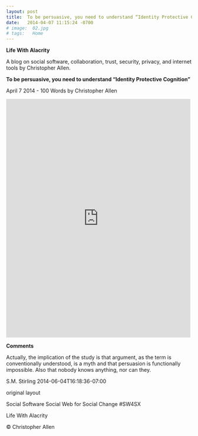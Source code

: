 ```yaml
---
layout: post
title:  To be persuasive, you need to understand “Identity Protective Cognition”
date:   2014-04-07 11:15:24 -0700
# image:  02.jpg
# tags:   Home
---
```



**Life With Alacrity**

A blog on social software, collaboration, trust, security, privacy, and internet tools by Christopher Allen.

**To be persuasive, you need to understand “Identity Protective Cognition”**

April 7 2014 - 100 Words
by Christopher Allen

<iframe src="https://www.facebook.com/plugins/post.php?href=https%3A%2F%2Fwww.facebook.com%2FChristopherRayAllen%2Fposts%2F10152336669410540&show_text=true&width=500" width="500" height="648" style="border:none;overflow:hidden" scrolling="no" frameborder="0" allowfullscreen="true" allow="autoplay; clipboard-write; encrypted-media; picture-in-picture; web-share"></iframe>


**Comments**

Actually, the implication of the study is that argument, as the term is conventionally understood, is a myth and that persuasion is functionally impossible. Also that nobody knows anything, nor can they.

S.M. Stirling 2014-06-04T16:18:36-07:00

original layout

Social Software Social Web for Social Change #SW4SX

Life With Alacrity

© Christopher Allen